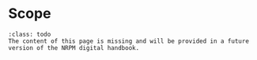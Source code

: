 # Scope

```{admonition} Todo
:class: todo
The content of this page is missing and will be provided in a future version of the NRPM digital handbook.
```